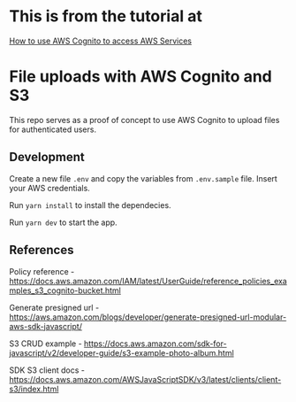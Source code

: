 # This is from the tutorial at
[How to use AWS Cognito to access AWS Services](https://dev.to/zenika/how-to-use-aws-cognito-to-access-aws-services-150e)

# File uploads with AWS Cognito and S3

This repo serves as a proof of concept to use AWS Cognito to upload files for authenticated users.

## Development

Create a new file `.env` and copy the variables from `.env.sample` file. Insert your AWS credentials.

Run `yarn install` to install the dependecies.

Run `yarn dev` to start the app.

## References

Policy reference - https://docs.aws.amazon.com/IAM/latest/UserGuide/reference_policies_examples_s3_cognito-bucket.html

Generate presigned url - https://aws.amazon.com/blogs/developer/generate-presigned-url-modular-aws-sdk-javascript/

S3 CRUD example - https://docs.aws.amazon.com/sdk-for-javascript/v2/developer-guide/s3-example-photo-album.html

SDK S3 client docs - https://docs.aws.amazon.com/AWSJavaScriptSDK/v3/latest/clients/client-s3/index.html
